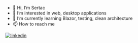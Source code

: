 - 👋 Hi, I’m Sertac
- 👀 I’m interested in web, desktop applications
- 🌱 I’m currently learning Blazor, testing, clean architecture
- 📫 How to reach me

[![linkedin](https://cloud.githubusercontent.com/assets/17016297/18839848/0fc7e74e-83d2-11e6-8c6a-277fc9d6e067.png)][1]

[1]: https://www.linkedin.com/in/sertac-t-149919b9/


<!---
Stopaloglu16/Stopaloglu16 is a ✨ special ✨ repository because its `README.md` (this file) appears on your GitHub profile.
You can click the Preview link to take a look at your changes.
--->

